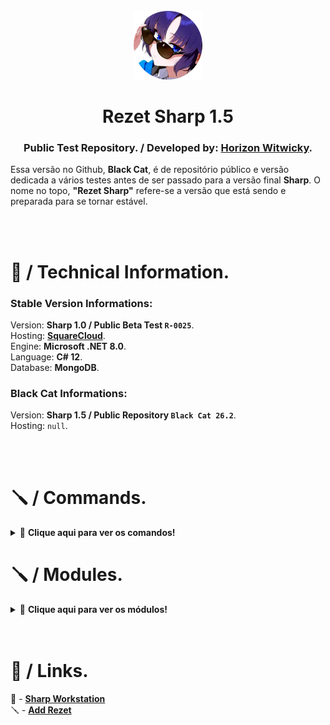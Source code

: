 <br>
<div align=center>
  <img src="assets/icon.png" style="width: 110px;">
</div>
<h1 align=center>
    Rezet Sharp 1.5
</h1>
<h3 align=center>
  Public Test Repository. / Developed by: <a href="https://github.com/theswcy">Horizon Witwicky</a>.
</h3>
<p>
  Essa versão no Github, <strong>Black Cat</strong>, é de repositório público e versão dedicada a vários testes antes de ser passado
  para a versão final <strong>Sharp</strong>. O nome no topo, <strong>"Rezet Sharp"</strong> refere-se a versão que está sendo
  e preparada para se tornar estável.
</p>
<br><br>


<h1>
  🧬 / Technical Information.
</h1>
<h3>
  Stable Version Informations:
</h3>
<p>
  Version: <strong>Sharp 1.0 / Public Beta Test <code>R-0025</code></strong>.<br>
  Hosting: <strong><a href="https://squarecloud.app">SquareCloud</a></strong>.<br>
  Engine: <strong>Microsoft .NET 8.0</strong>.<br>
  Language: <strong>C# 12</strong>.<br>
  Database: <strong>MongoDB</strong>.
</p>
<h3>
  Black Cat Informations:
</h3>
<p>
  Version: <strong>Sharp 1.5 / Public Repository <code>Black Cat 26.2</code></strong>.<br>
  Hosting: <code>null</code>.
</p>
<br><br>





<h1>
    🪛 / Commands.
</h1>
<details>
  <summary>📖 <strong>Clique aqui para ver os comandos!</strong></summary>
<h3>Slash [ / ]</h3>
<li>🟢 | <code>basic about</code> [ complete ]</li>
<li>🟢 | <code>chat clear</code> [ complete ]</li>
<br>
<li>🟢 | <code>community description</code> [ complete ]</li>
<li>🟢 | <code>communty informations</code> [ complete ]</li>
<br>
<li>🟢 | <code>partner points add</code> [ complete ]</li>
<li>🟢 | <code>partner points remove</code> [ complete ]</li>
<li>🟢 | <code>partner ranking global</code> [ complete ]</li>
<li>🟢 | <code>partner ranking local</code> [ complete ]</li>
<li>🟢 | <code>partnership dashboard</code> [ complete ]</li>
<li>🟢 | <code>partnership setup</code> [ complete ]</li>
<br>
<li>🟢 | <code>role add</code> [ complete ]</li>
<li>🟢 | <code>role create</code> [ complete ]</li>
<li>🟢 | <code>role info</code> [ complete ]</li>
<li>🟢 | <code>role remove</code> [ complete ]</li>
<br>
<li>🟢 | <code>modding logs activate</code> [ complete ]</li>
<li>🟢 | <code>modding logs unactivate</code> [ complete ]</li>
<br>
<li>🟠 | <code>moderator dashboard</code> [ incomplete ]</li>
<br>
<li>🟣 | <code>moderation ban</code> [ monitoring ]</li>
<li>🟣 | <code>moderation unban</code> [ monitoring ]</li>
<li>🟣 | <code>moderation timeout</code> [ monitoring ]</li>
<li>🟣 | <code>moderation untimeout</code> [ monitoring ]</li>
<li>🟣 | <code>moderation kick</code> [ monitoring ]</li>
<li>🟠 | <code>moderation warn</code> [ incomplete ]</li>
<li>🟠 | <code>moderation unwarn</code> [ incomplete ]</li>
<li>🟠 | <code>moderation warns</code> [ incomplete ]</li>
<br>
<li>🟢 | <code>autorole add</code> [ complete ]</li>
<li>🟢 | <code>autorole remove</code> [ complete ]</li>
<li>🟢 | <code>autorole clear</code> [ complete ]</li>
<br>
<li>🟢 | <code>autoping add</code> [ complete ]</li>
<li>🟢 | <code>autoping remove</code> [ complete ]</li>
<li>🟢 | <code>autoping clear</code> [ complete ]</li>


<h3>
    Prefix [ -r or @rezet ]
</h3>
<li>🟣 | <code>mute</code> [ monitoring ]</li>
<br><br>
</details>



<h1>
    🪛 / Modules.
</h1>
<details>
  <summary>📖 <strong>Clique aqui para ver os módulos!</strong></summary>
<h3>
    Partnership.
</h3>
<li>🟢 | <code>partnership announcement</code> [ complete ]</li>
<li>🟢 | <code>partnership logs</code> [ complete ]</li>
<li>🟢 | <code>delete on partner quit</code> [ complete ]</li>
<li>🟢 | <code>delete on everyone/here mention</code> [ complete ]</li>
<br>
<h3>
    Automatic Tools.
</h3>
<li>🟢 | <code>autorole</code> [ complete ]</li>
<li>🟢 | <code>autoping</code> [ complete ]</li>
<hr>
</details>
<br><br>


<h1>
    🐬 / Links.
</h1>
📘 - <a href="https://discord.gg/CMfXSM4zXB">
    <strong>Sharp Workstation</strong>
</a>
<br>
🪛 - <a href="https://discord.com/oauth2/authorize?client_id=889388725719683082">
    <strong>Add Rezet</strong>
</a>
